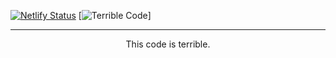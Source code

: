 [![Netlify Status](https://api.netlify.com/api/v1/badges/f62765b3-6131-4213-b0ff-0767031be847/deploy-status)](https://app.netlify.com/sites/gabriel-sykes/deploys) [![Terrible Code](https://gabriel-sykes.netlify.app/)]

___
<center>This code is terrible.</center>
